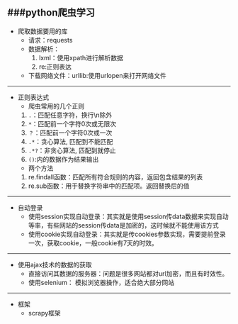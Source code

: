 ###python爬虫学习
---
- 爬取数据要用的库
    - 请求：requests
    - 数据解析：
        1. lxml：使用xpath进行解析数据
        2. re:正则表达
    - 下载网络文件：urllib:使用urlopen来打开网络文件
---
- 正则表达式
    - 爬虫常用的几个正则
    1. `.`：匹配任意字符，换行\n除外
    2. `*`：匹配前一个字符0次或无限次
    3. `？`：匹配前一个字符0次或一次
    4. `.*`：贪心算法, 匹配到不能匹配
    5. `.*?`：非贪心算法, 匹配到就停止
    6. `()`:内的数据作为结果输出
    - 两个方法
    1. re.findall函数：匹配所有符合规则的内容，返回包含结果的列表
    2. re.sub函数：用于替换字符串中的匹配项。返回替换后的值
---
- 自动登录
    - 使用session实现自动登录：其实就是使用session传data数据来实现自动等率，有些网站的session传data是加密的，这时候就不能使用该方式
    - 使用cookie实现自动登录：其实就是传cookies参数实现，需要提前登录一次，获取cookie，一般cookie有7天的时效。
---
- 使用ajax技术的数据的获取
    - 直接访问其数据的服务器：问题是很多网站都对url加密，而且有时效性。
    - 使用selenium： 模拟浏览器操作，适合绝大部分网站
---
- 框架
    - scrapy框架
